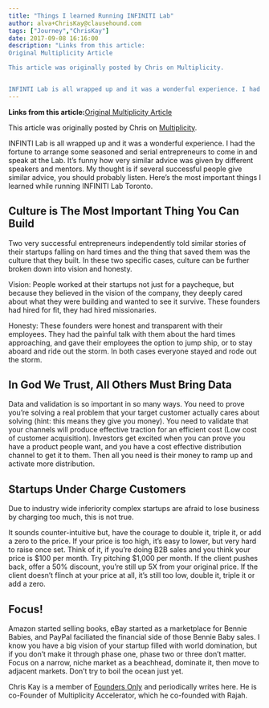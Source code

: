 ```yaml
---
title: "Things I learned Running INFINITI Lab"
author: alva+ChrisKay@clausehound.com
tags: ["Journey","ChrisKay"]
date: 2017-09-08 16:16:00
description: "Links from this article:
Original Multiplicity Article

This article was originally posted by Chris on Multiplicity.


INFINTI Lab is all wrapped up and it was a wonderful experience. I had the fortu..."
---
```


**Links from this article:**[Original Multiplicity Article](http://multiplicity.media/2017/08/29/things-learned-running-infiniti-labs/)

This article was originally posted by Chris on [Multiplicity](http://multiplicity.media/2017/08/29/things-learned-running-infiniti-labs/).

INFINTI Lab is all wrapped up and it was a wonderful experience. I had the fortune to arrange some seasoned and serial entrepreneurs to come in and speak at the Lab. It’s funny how very similar advice was given by different speakers and mentors. My thought is if several successful people give similar advice, you should probably listen. Here’s the most important things I learned while running INFINITI Lab Toronto.

## Culture is The Most Important Thing You Can Build

Two very successful entrepreneurs independently told similar stories of their startups falling on hard times and the thing that saved them was the culture that they built. In these two specific cases, culture can be further broken down into vision and honesty.

Vision: People worked at their startups not just for a paycheque, but because they believed in the vision of the company, they deeply cared about what they were building and wanted to see it survive. These founders had hired for fit, they had hired missionaries.

Honesty: These founders were honest and transparent with their employees. They had the painful talk with them about the hard times approaching, and gave their employees the option to jump ship, or to stay aboard and ride out the storm. In both cases everyone stayed and rode out the storm.

## In God We Trust, All Others Must Bring Data

Data and validation is so important in so many ways. You need to prove you’re solving a real problem that your target customer actually cares about solving (hint: this means they give you money). You need to validate that your channels will produce effective traction for an efficient cost (Low cost of customer acquisition). Investors get excited when you can prove you have a product people want, and you have a cost effective distribution channel to get it to them. Then all you need is their money to ramp up and activate more distribution.

## Startups Under Charge Customers

Due to industry wide inferiority complex startups are afraid to lose business by charging too much, this is not true.

It sounds counter-intuitive but, have the courage to double it, triple it, or add a zero to the price. If your price is too high, it’s easy to lower, but very hard to raise once set. Think of it, if you’re doing B2B sales and you think your price is $100 per month. Try pitching $1,000 per month. If the client pushes back, offer a 50% discount, you’re still up 5X from your original price. If the client doesn’t flinch at your price at all, it’s still too low, double it, triple it or add a zero.

## Focus!

Amazon started selling books, eBay started as a marketplace for Bennie Babies, and PayPal faciliated the financial side of those Bennie Baby sales. I know you have a big vision of your startup filled with world domination, but if you don’t make it through phase one, phase two or three don’t matter. Focus on a narrow, niche market as a beachhead, dominate it, then move to adjacent markets. Don’t try to boil the ocean just yet.

Chris Kay is a member of [Founders Only](http://clausehound.com/founders-only/) and periodically writes here. He is co-Founder of Multiplicity Accelerator, which he co-founded with Rajah.